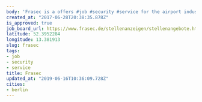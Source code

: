 ```yaml
---
body: 'Frasec is a offers #job #security #service for the airport industry'
created_at: "2017-06-28T20:38:35.878Z"
is_approved: true
job_board_url: https://www.frasec.de/stellenanzeigen/stellenangebote.html
latitude: 52.3952284
longitude: 13.381913
slug: frasec
tags:
- job
- security
- service
title: Frasec
updated_at: "2019-06-16T10:36:09.728Z"
cities:
- berlin
---
```

